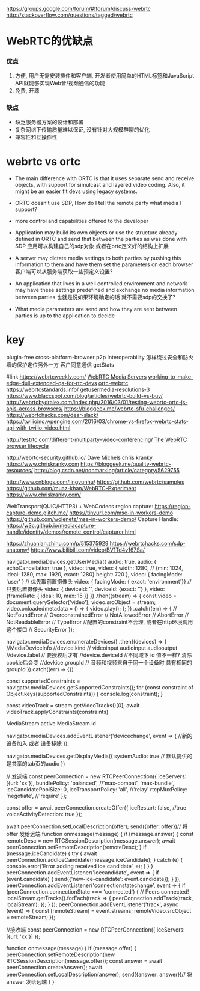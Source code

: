 
https://groups.google.com/forum/#!forum/discuss-webrtc
http://stackoverflow.com/questions/tagged/webrtc

# WebRTC的优缺点
### 优点
1. 方便, 用户无需安装插件和客户端, 开发者使用简单的HTML标签和JavaScript API就能够实现Web音/视频通信的功能
2. 免费, 开源

### 缺点
- 缺乏服务器方案的设计和部署
- 复杂网络下传输质量难以保证, 没有针对大规模群聊的优化
- 兼容性和互操作性

# webrtc vs ortc
- The main difference with ORTC is that it uses separate send and receive objects, with support for simulcast and layered video coding. Also, it might be an easier fit devs using legacy systems.
- ORTC doesn’t use SDP, How do I tell the remote party what media I support?
- more control and capabilities offered to the developer

- Application may build its own objects or use the structure already defined in ORTC and send that between the parties as was done with SDP 应用可以构建自己的sdp对象 或者在ortc定义好的结构上扩展
- A server may dictate media settings to both parties by pushing this information to them and have them set the parameters on each browser 客户端可以从服务端获取一些预定义设置?
- An application that lives in a well controlled environment and network may have these settings predefined and exchange no media information between parties 也就是说如果环境确定的话 就不需要sdp的交换了?
- What media parameters are send and how they are sent between parties is up to the application to decide


# key
plugin-free cross-platform-browser p2p Interoperability
怎样绕过安全和防火墙的保护定位另外一方
客户同意通信
getStats


#link
https://webrtcweekly.com/
[WebRTC Media Servers](http://webrtcbydralex.com/index.php/2016/09/08/webrtc-media-servers/)
[working-to-make-edge-dull-extended-qa-for-rtc-devs](https://webrtchacks.com/working-to-make-edge-dull-extended-qa-for-rtc-devs/)
[ortc-webrtc](https://thenewdialtone.com/ortc-webrtc/)
https://webrtcstandards.info/
[getusermedia-resolutions-3](https://webrtchacks.com/getusermedia-resolutions-3/)
https://www.blaccspot.com/blog/articles/webrtc-build-vs-buy/
http://webrtcbydralex.com/index.php/2016/03/01/testing-webrtc-ortc-js-apis-across-browsers/
https://bloggeek.me/webrtc-sfu-challenges/
https://webrtchacks.com/dear-slack/
https://twilioinc.wpengine.com/2016/03/chrome-vs-firefox-webrtc-stats-api-with-twilio-video.html

http://testrtc.com/different-multiparty-video-conferencing/
[The WebRTC browser lifecycle](https://medium.com/the-making-of-appear-in/the-webrtc-browser-lifecycle-cf816000a878#.jctjnptel)


http://webrtc-security.github.io/
Dave Michels
chris kranky
https://www.chriskranky.com
https://bloggeek.me/quality-webrtc-resources/
http://blog.csdn.net/nonmarking/article/category/5629755


http://www.cnblogs.com/lingyunhu/
https://github.com/webrtc/samples
https://github.com/muaz-khan/WebRTC-Experiment
https://www.chriskranky.com/





WebTransport(QUIC/HTTP3) + WebCodecs
region capture: https://region-capture-demo.glitch.me/
https://tinyurl.com/mse-in-workers-demo
https://github.com/wolenetz/mse-in-workers-demo/
Capture Handle: https://w3c.github.io/mediacapture-handle/identity/demos/remote_control/capturer.html

https://zhuanlan.zhihu.com/p/515375929
https://webrtchacks.com/sdp-anatomy/
https://www.bilibili.com/video/BV1Td4y167Sa/


navigator.mediaDevices.getUserMedia({
	audio: true,
	audio: { echoCancellation: true },
	video: true,
	video: { 
		width: 1280,  // {min: 1024, ideal: 1280, max: 1920,   exact: 1280}
		height: 720 
	},
	video: { facingMode: 'user' } // 优先取前置摄像头 
	video: { facingMode: { exact: 'environment'}} // 只要后置摄像头
	video: { 
		deviceId: '',
		deviceId: {exact: ''}
	},
	video: {frameRate: { ideal: 10, max: 15 }}
})
.then((stream) => {
	const video = document.querySelector('video');
  video.srcObject = stream;
  video.onloadedmetadata = () => {
    video.play();
  };
})
.catch((err) => {
	// NotFoundError
	// OverconstrainedError
	// NotAllowedError
	// AbortError
	// NotReadableError
	// TypeError //配置的constraint不合理, 或者在http环境调用这个接口
	// SecurityError
});


navigator.mediaDevices.enumerateDevices()
.then((devices) => {
  //MediaDeviceInfo
	//device.kind // videoinput audioinput audiooutput
	//device.label // 要授权后才有
	//device.deviceId //不同域下 id 值不一样? 清除cookie后会变
	//devkice.groupId // 音频和视频来自于同一个设备时 具有相同的  groupId
}).catch((err) => {})


const supportedConstraints = navigator.mediaDevices.getSupportedConstraints();
for (const constraint of Object.keys(supportedConstraints)) {
	console.log(constraint);
}


const videoTrack = stream.getVideoTracks()[0];
await videoTrack.applyConstraints(constraints)


MediaStream.active
MediaStream.id


navigator.mediaDevices.addEventListener('devicechange', event => {
    //新的设备加入 或者 设备移除
});




navigator.mediaDevices.getDisplayMedia({
	systemAudio: true // 默认提供的是共享的tab页的audio
})




// 发送端
const peerConnection = new RTCPeerConnection({
	iceServers: [{url: 'xx'}],
	bundlePolicy: 'balanced', //'max-compat', 'max-bundle',
	iceCandidatePoolSize: 0,
	iceTransportPolicy: 'all', //'relay'
	rtcpMuxPolicy: 'negotiate', //'require' 
});




const offer = await peerConnection.createOffer({
	iceRestart: false, //true
	voiceActivityDetection: true
});


await peerConnection.setLocalDescription(offer);
send({offer: offer})// 将 offer 发给远端
function onmessage(message) {
	if (message.answer) {
    const remoteDesc = new RTCSessionDescription(message.answer);
    await peerConnection.setRemoteDescription(remoteDesc);
  }
  if (message.iceCandidate) {
    try {
        await peerConnection.addIceCandidate(message.iceCandidate);
    } catch (e) {
        console.error('Error adding received ice candidate', e);
    }
  }
}
peerConnection.addEventListener('icecandidate', event => {
    if (event.candidate) {
        send({'new-ice-candidate': event.candidate});
    }
});
peerConnection.addEventListener('connectionstatechange', event => {
    if (peerConnection.connectionState === 'connected') {
        // Peers connected!
        localStream.getTracks().forEach(track => {
				    peerConnection.addTrack(track, localStream);
				});
    }
});
peerConnection.addEventListener('track', async (event) => {
    const [remoteStream] = event.streams;
    remoteVideo.srcObject = remoteStream;
});


//接收端
const peerConnection = new RTCPeerConnection({
	iceServers: [{url: 'xx'}]
});

function onmessage(message) {
	if (message.offer) {
    peerConnection.setRemoteDescription(new RTCSessionDescription(message.offer));
    const answer = await peerConnection.createAnswer();
    await peerConnection.setLocalDescription(answer);
    send({answer: answer})// 将 answer 发给远端
  }
}
